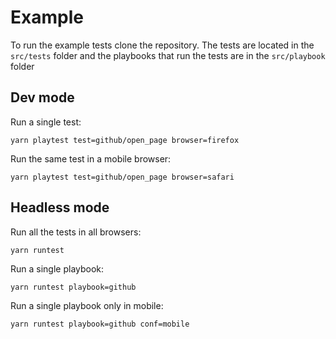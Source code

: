 # Example

To run the example tests clone the repository. The tests are located
in the `src/tests` folder and the playbooks that run the tests are in
the `src/playbook` folder

## Dev mode

Run a single test:

```
yarn playtest test=github/open_page browser=firefox
```

Run the same test in a mobile browser:

```
yarn playtest test=github/open_page browser=safari
```

## Headless mode

Run all the tests in all browsers:

```
yarn runtest
```

Run a single playbook:

```
yarn runtest playbook=github
```

Run a single playbook only in mobile:

```
yarn runtest playbook=github conf=mobile
```